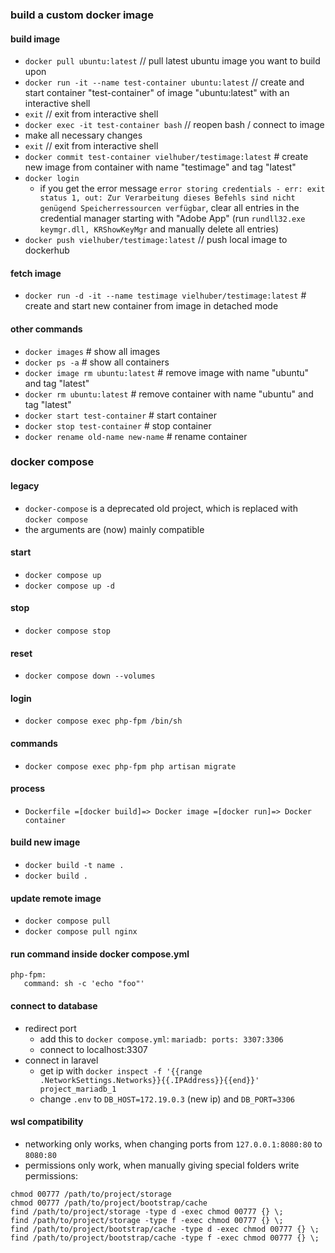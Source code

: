 ### build a custom docker image

#### build image

- `docker pull ubuntu:latest` // pull latest ubuntu image you want to build upon
- `docker run -it --name test-container ubuntu:latest` // create and start container "test-container" of image "ubuntu:latest" with an interactive shell
- `exit` // exit from interactive shell
- `docker exec -it test-container bash` // reopen bash / connect to image
- make all necessary changes
- `exit` // exit from interactive shell
- `docker commit test-container vielhuber/testimage:latest` # create new image from container with name "testimage" and tag "latest"
- `docker login`
  - if you get the error message `error storing credentials - err: exit status 1, out: Zur Verarbeitung dieses Befehls sind nicht genügend Speicherressourcen verfügbar`, clear all entries in the credential manager starting with "Adobe App" (run `rundll32.exe keymgr.dll, KRShowKeyMgr` and manually delete all entries)
- `docker push vielhuber/testimage:latest` // push local image to dockerhub

#### fetch image

- `docker run -d -it --name testimage vielhuber/testimage:latest` # create and start new container from image in detached mode

#### other commands

- `docker images` # show all images
- `docker ps -a` # show all containers
- `docker image rm ubuntu:latest` # remove image with name "ubuntu" and tag "latest"
- `docker rm ubuntu:latest` # remove container with name "ubuntu" and tag "latest"
- `docker start test-container` # start container
- `docker stop test-container` # stop container
- `docker rename old-name new-name` # rename container

### docker compose

#### legacy
- `docker-compose` is a deprecated old project, which is replaced with `docker compose`
- the arguments are (now) mainly compatible

#### start
- ```docker compose up```
- ```docker compose up -d```

#### stop
- ```docker compose stop```

#### reset
- ```docker compose down --volumes```

#### login
- ```docker compose exec php-fpm /bin/sh```

#### commands
- ```docker compose exec php-fpm php artisan migrate```

#### process
- ```Dockerfile =[docker build]=> Docker image =[docker run]=> Docker container```

#### build new image
- ```docker build -t name .```
- ```docker build .```

#### update remote image
- ```docker compose pull```
- ```docker compose pull nginx```

#### run command inside docker compose.yml
 ```
php-fpm:
    command: sh -c 'echo "foo"'
```

#### connect to database
- redirect port
  - add this to ```docker compose.yml```: ```mariadb: ports: 3307:3306```
  - connect to localhost:3307
- connect in laravel
  - get ip with ```docker inspect -f '{{range .NetworkSettings.Networks}}{{.IPAddress}}{{end}}' project_mariadb_1```
  - change ```.env``` to ```DB_HOST=172.19.0.3``` (new ip) and ```DB_PORT=3306```

#### wsl compatibility
- networking only works, when changing ports from ```127.0.0.1:8080:80``` to ```8080:80```
- permissions only work, when manually giving special folders write permissions:
```
chmod 00777 /path/to/project/storage
chmod 00777 /path/to/project/bootstrap/cache 
find /path/to/project/storage -type d -exec chmod 00777 {} \;
find /path/to/project/storage -type f -exec chmod 00777 {} \;
find /path/to/project/bootstrap/cache -type d -exec chmod 00777 {} \;
find /path/to/project/bootstrap/cache -type f -exec chmod 00777 {} \;
```
